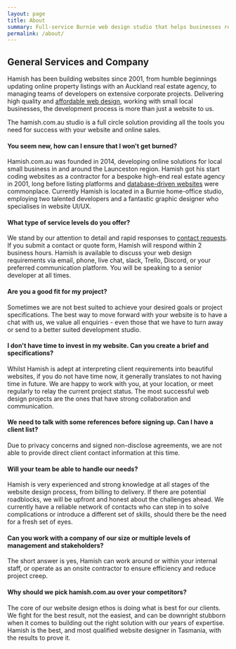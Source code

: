 ```yaml
---
layout: page
title: About
summary: Full-service Burnie web design studio that helps businesses realise their online competitive potential. Website design for your business needs, whether it be a simple single-page website or eCommerce store.
permalink: /about/
---
```


## General Services and Company
Hamish has been building websites since 2001, from humble beginnings updating online property listings with an Auckland real estate agency, to managing teams of developers on extensive corporate projects. Delivering high quality and [affordable web design](/services/website-design/), working with small local businesses, the development process is more than just a website to us.

The hamish.com.au studio is a full circle solution providing all the tools you need for success with your website and online sales.

#### You seem new, how can I ensure that I won't get burned?
Hamish.com.au was founded in 2014, developing online solutions for local small business in and around the Launceston region. Hamish got his start coding websites as a contractor for a bespoke high-end real estate agency in 2001, long before listing platforms and [database-driven websites](/services/content-management-systems/) were commonplace. Currently Hamish is located in a Burnie home-office studio, employing two talented developers and a fantastic graphic designer who specialises in website UI/UX.

#### What type of service levels do you offer?
We stand by our attention to detail and rapid responses to [contact requests](/contact/). If you submit a contact or quote form, Hamish will respond within 2 business hours. Hamish is available to discuss your web design requirements via email, phone, live chat, slack, Trello, Discord, or your preferred communication platform. You will be speaking to a senior developer at all times.

#### Are you a good fit for my project?
Sometimes we are not best suited to achieve your desired goals or project specifications. The best way to move forward with your website is to have a chat with us, we value all enquiries - even those that we have to turn away or send to a better suited development studio.

#### I don't have time to invest in my website. Can you create a brief and specifications?
Whilst Hamish is adept at interpreting client requirements into beautiful websites, if you do not have time now, it generally translates to not having time in future. We are happy to work with you, at your location, or meet regularly to relay the current project status. The most successful web design projects are the ones that have strong collaboration and communication.

#### We need to talk with some references before signing up. Can I have a client list?
Due to privacy concerns and signed non-disclose agreements, we are not able to provide direct client contact information at this time.

#### Will your team be able to handle our needs?
Hamish is very experienced and strong knowledge at all stages of the website design process, from billing to delivery. If there are potential roadblocks, we will be upfront and honest about the challenges ahead. We currently have a reliable network of contacts who can step in to solve complications or introduce a different set of skills, should there be the need for a fresh set of eyes.

#### Can you work with a company of our size or multiple levels of management and stakeholders?
The short answer is yes, Hamish can work around or within your internal staff, or operate as an onsite contractor to ensure efficiency and reduce project creep.

#### Why should we pick hamish.com.au over your competitors?
The core of our website design ethos is doing what is best for our clients. We fight for the best result, not the easiest, and can be downright stubborn when it comes to building out the right solution with our years of expertise. Hamish is the best, and most qualified website designer in Tasmania, with the results to prove it.